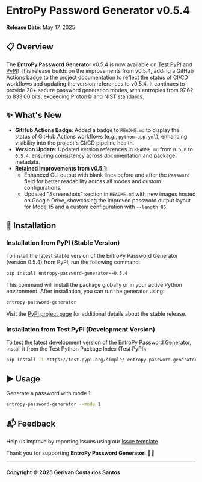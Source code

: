 # EntroPy Password Generator v0.5.4

**Release Date**: May 17, 2025

## 📋 Overview
The **EntroPy Password Generator** v0.5.4 is now available on [Test PyPI](https://test.pypi.org/project/entropy-password-generator/) and [PyPI](https://pypi.org/project/entropy-password-generator/)! This release builds on the improvements from v0.5.4, adding a GitHub Actions badge to the project documentation to reflect the status of CI/CD workflows and updating the version references to v0.5.4. It continues to provide 20+ secure password generation modes, with entropies from 97.62 to 833.00 bits, exceeding Proton© and NIST standards.

## ✨ What's New
- **GitHub Actions Badge**: Added a badge to `README.md` to display the status of GitHub Actions workflows (e.g., `python-app.yml`), enhancing visibility into the project's CI/CD pipeline health.
- **Version Update**: Updated version references in `README.md` from `0.5.0` to `0.5.4`, ensuring consistency across documentation and package metadata.
- **Retained Improvements from v0.5.1**:
  - Enhanced CLI output with blank lines before and after the `Password` field for better readability across all modes and custom configurations.
  - Updated "Screenshots" section in `README.md` with new images hosted on Google Drive, showcasing the improved password output layout for Mode 15 and a custom configuration with `--length 85`.

## 🔧 Installation
### Installation from PyPI (Stable Version)
To install the latest stable version of the EntroPy Password Generator (version 0.5.4) from PyPI, run the following command:

```bash
pip install entropy-password-generator==0.5.4
```

This command will install the package globally or in your active Python environment. After installation, you can run the generator using:

```bash
entropy-password-generator
```

Visit the [PyPI project page](https://pypi.org/project/entropy-password-generator/) for additional details about the stable release.

### Installation from Test PyPI (Development Version)
To test the latest development version of the EntroPy Password Generator, install it from the Test Python Package Index (Test PyPI):

```bash
pip install -i https://test.pypi.org/simple/ entropy-password-generator
```

## ▶️ Usage
Generate a password with mode 1:

```bash
entropy-password-generator --mode 1
```

## 📬 Feedback
Help us improve by reporting issues using our [issue template](https://github.com/gerivanc/entropy-password-generator/blob/main/.github/ISSUE_TEMPLATE/issue_template.md).

Thank you for supporting **EntroPy Password Generator**! 🚀🔑

---

#### Copyright © 2025 Gerivan Costa dos Santos

